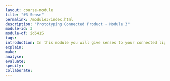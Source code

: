 ```yaml
---
layout: course-module
title: "#3 Sense"
permalink: /module3/index.html
description: "Prototyping Connected Product - Module 3"
module-id: 3
module-of: id5415
tags:
introduction: In this module you will give senses to your connected lighting system, implementing motion, light and temperature sensors to shape a contextual behaviour for your connected lighting system.
explain: 
make: 
analyse: 
evaluate: 
specify: 
collaborate:
---
```




